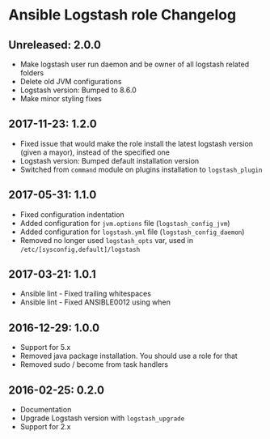 # Ansible Logstash role Changelog

## Unreleased: 2.0.0

  * Make logstash user run daemon and be owner of all logstash related folders
  * Delete old JVM configurations
  * Logstash version: Bumped to 8.6.0
  * Make minor styling fixes

## 2017-11-23: 1.2.0

  * Fixed issue that would make the role install the latest logstash version
    (given a mayor), instead of the specified one
  * Logstash version: Bumped default installation version
  * Switched from `command` module on plugins installation to `logstash_plugin`

## 2017-05-31: 1.1.0

  * Fixed configuration indentation
  * Added configuration for `jvm.options` file (`logstash_config_jvm`)
  * Added configuration for `logstash.yml` file (`logstash_config_daemon`)
  * Removed no longer used `logstash_opts` var, used in `/etc/[sysconfig,default]/logstash`


## 2017-03-21: 1.0.1

  * Ansible lint - Fixed trailing whitespaces
  * Ansible lint - Fixed ANSIBLE0012 using when

## 2016-12-29: 1.0.0

  * Support for 5.x
  * Removed java package installation. You should use a role for that
  * Removed sudo / become from task handlers

## 2016-02-25: 0.2.0

  * Documentation
  * Upgrade Logstash version with `logstash_upgrade`
  * Support for 2.x

